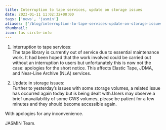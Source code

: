 ```yaml
---
title: Interruption to tape services, update on storage issues
date: 2023-01-11 11:02:32+00:00
tags: ['news', 'jasmin']
aliases: ['/blog/interruption-to-tape-services-update-on-storage-issues']
thumbnail: 
icon: fas circle-info
---
```


1. Interruption to tape services:  
The tape library is currently out of service due to essential maintenance work. It had been hoped that the work involved could be carried out without an interruption to users but unfortunately this is now not the case: apologies for the short notice. This affects Elastic Tape, JDMA, and Near-Line Archive (NLA) services.  
  
2. Update in storage issues:  
Further to yesterday’s issues with some storage volumes, a related issue has occurred again today but is being dealt with.Users may observe a brief unavailability of some GWS volumes, please be patient for a few minutes and they should become accessible again.


 


With apologies for any inconvenience. 


JASMIN Team.


